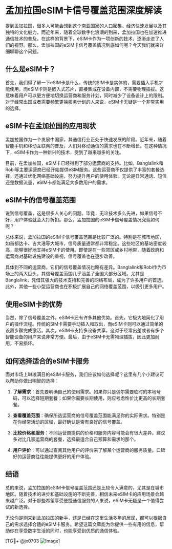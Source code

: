 # 孟加拉国eSIM卡信号覆盖范围深度解读

提到孟加拉国，很多人可能会想到这个南亚国家的人口密集、经济快速发展以及其独特的文化魅力。而近年来，随着全球数字化浪潮的到来，孟加拉国也在加速推进通信技术的普及。在这样的背景下，eSIM卡作为一项创新的技术，逐渐走进了人们的视野。那么，孟加拉国的eSIM卡信号覆盖情况到底如何呢？今天我们就来详细聊聊这个问题。

## 什么是eSIM卡？

首先，我们得了解一下eSIM卡是什么。传统的SIM卡是实体的，需要插入手机才能使用。而eSIM卡则是嵌入式芯片，直接集成在设备内部，不需要物理插拔。这意味着用户可以更方便地切换运营商和服务计划，同时减少了设备设计上的限制。对于经常出国或者需要频繁更换服务计划的人来说，eSIM卡无疑是一个非常实用的选择。

## eSIM卡在孟加拉国的应用现状

孟加拉国作为一个发展中国家，其通信行业正处于快速发展的阶段。近年来，随着智能手机和移动互联网的普及，人们对移动通信的需求也在不断增长。在这种情况下，eSIM卡作为一种新兴的技术，受到了越来越多的关注。

目前，在孟加拉国，eSIM卡已经得到了部分运营商的支持。比如，Banglalink和Robi等主要运营商已经开始提供eSIM服务。这些运营商不仅提供了丰富的套餐选择，还通过优化网络基础设施，努力提升用户的使用体验。无论是日常通话、短信还是数据流量，eSIM卡都能满足大多数用户的需求。

## eSIM卡的信号覆盖范围

说到信号覆盖，这是很多人关心的问题。毕竟，无论技术多么先进，如果信号不好，用户体验就会大打折扣。那么，孟加拉国的eSIM卡信号覆盖情况究竟如何呢？

总体来说，孟加拉国的eSIM卡信号覆盖范围是比较广泛的。特别是在城市地区，如首都达卡、吉大港等大城市，信号质量通常都非常稳定。这些地区的基站密度较高，能够很好地支持eSIM卡的使用。即使是在一些郊区或乡村地带，随着政府和运营商对基础设施建设的重视，信号覆盖也在逐步改善。

具体到不同的运营商，它们的信号覆盖情况也略有差异。Banglalink和Robi作为市场上的两大巨头，其信号覆盖范围几乎涵盖了全国大部分区域。尤其是Banglalink，凭借其强大的技术支持和完善的网络布局，成为了许多用户的首选。此外，其他一些小型运营商也在积极扩展自己的网络覆盖范围，以吸引更多用户。

## 使用eSIM卡的优势

当然，除了信号覆盖之外，eSIM卡还有许多其他优势。首先，它极大地简化了用户的操作流程。传统的SIM卡需要手动插入和取出，而eSIM卡则可以通过简单的设置步骤完成激活。其次，eSIM卡支持多设备共享，这对于经常出差或者有多个智能设备的用户来说非常方便。最后，由于eSIM卡无需物理插拔，因此更加耐用，不易损坏。

## 如何选择适合的eSIM卡服务

面对市场上琳琅满目的eSIM卡服务，我们应该如何选择呢？这里有几个小建议可以帮助你做出明智的选择：

1. **了解需求**：首先要明确自己的使用需求。如果你只是偶尔需要临时的本地号码，可以选择短期套餐；如果你需要长期使用，则应考虑性价比更高的长期套餐。
   
2. **查看覆盖范围**：确保所选运营商的信号覆盖范围能满足你的实际需求。特别是在你经常活动的区域，最好确认是否有良好的信号覆盖。

3. **比较价格和服务**：不同运营商提供的价格和服务内容可能会有很大差异。建议多对比几家运营商的套餐，选择最适合自己预算和需求的那个。

4. **用户评价**：可以通过查阅其他用户的评价来了解某个运营商的服务质量。口碑好的运营商往往能提供更好的用户体验。

## 结语

总的来说，孟加拉国的eSIM卡信号覆盖范围还是比较令人满意的，尤其是在城市地区。随着技术的进步和基础设施的不断完善，相信未来eSIM卡的应用场景会越来越广泛。对于那些希望享受便捷通信服务的人来说，eSIM卡无疑是一个值得尝试的新选择。

无论你是刚来到孟加拉国的新手，还是已经在这里生活多年的居民，都可以根据自己的需求选择合适的eSIM卡服务。希望这篇文章能为你提供一些有用的信息，帮助你在享受数字生活的同时，也能享受到优质的通信体验。

[TG💪+ @jx0703 ![Image](https://github.com/user-attachments/assets/dbca1d08-cadb-493c-b0ec-ad6f7a83f270)]